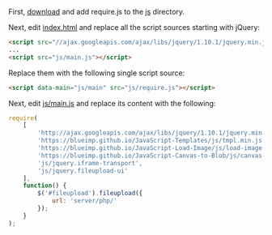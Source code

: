 First, [download](http://requirejs.org/docs/download.html) and add require.js to the [js](https://github.com/blueimp/jQuery-File-Upload/tree/master/js) directory.

Next, edit [index.html](https://github.com/blueimp/jQuery-File-Upload/blob/master/index.html) and replace all the script sources starting with jQuery:

```html
<script src="//ajax.googleapis.com/ajax/libs/jquery/1.10.1/jquery.min.js"></script>
...
<script src="js/main.js"></script>
```

Replace them with the following single script source:

```html
<script data-main="js/main" src="js/require.js"></script>
```

Next, edit [js/main.js](https://github.com/blueimp/jQuery-File-Upload/blob/master/js/main.js) and replace its content with the following:

```js
require(
    [
        'http://ajax.googleapis.com/ajax/libs/jquery/1.10.1/jquery.min.js',
        'https://blueimp.github.io/JavaScript-Templates/js/tmpl.min.js',
        'https://blueimp.github.io/JavaScript-Load-Image/js/load-image.all.min.js',
        'https://blueimp.github.io/JavaScript-Canvas-to-Blob/js/canvas-to-blob.min.js',
        'js/jquery.iframe-transport',
        'js/jquery.fileupload-ui'
    ],
    function() {
        $('#fileupload').fileupload({
            url: 'server/php/'
        });
    }
);
```